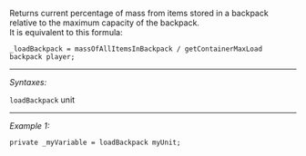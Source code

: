 Returns current percentage of mass from items stored in a backpack relative to the maximum capacity of the backpack.<br>
It is equivalent to this formula:

```sqf
_loadBackpack = massOfAllItemsInBackpack / getContainerMaxLoad backpack player;
```


---
*Syntaxes:*

`loadBackpack` unit

---
*Example 1:*

```sqf
private _myVariable = loadBackpack myUnit;
```